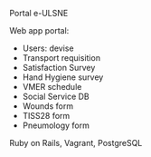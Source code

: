 Portal e-ULSNE

Web app portal:
- Users: devise
- Transport requisition
- Satisfaction Survey
- Hand Hygiene survey
- VMER schedule
- Social Service DB
- Wounds form
- TISS28 form
- Pneumology form

Ruby on Rails, Vagrant, PostgreSQL
